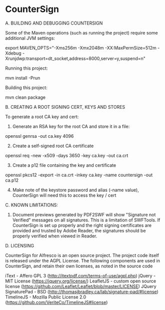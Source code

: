 CounterSign
===========

A.  BUILDING AND DEBUGGING COUNTERSIGN

Some of the Maven operations (such as running the project) require some additional
JVM settings:

export MAVEN_OPTS="-Xms256m -Xmx2048m -XX:MaxPermSize=512m -Xdebug -Xrunjdwp:transport=dt_socket,address=8000,server=y,suspend=n"

Running this project:

mvn install -Prun

Building this project:

mvn clean package


B.  CREATING A ROOT SIGNING CERT, KEYS AND STORES

To generate a root CA key and cert:

1. Generate an RSA key for the root CA and store it in a file:

openssl genrsa -out ca.key 4096

2.  Create a self-signed root CA certificate

openssl req -new -x509 -days 3650 -key ca.key -out ca.crt

3.  Create a p12 file containing the key and certificate

openssl pkcs12 -export -in ca.crt -inkey ca.key -name countersign -out ca.p12

4.  Make note of the keystore password and alias (-name value), CounterSign will need this to access the key / cert


C.  KNOWN LIMITATIONS:

1.  Document previews generated by PDF2SWF will show "Signature not Verified" messages on all signatures.
This is a limitation of SWFTools.  If CounterSign is set up properly and the right signing
certificates are provided and trusted by Adobe Reader, the signatures should be properly verified
when viewed in Reader.


D.  LICENSING

CounterSign for Alfresco is an open source project.  The project code itself is released under the 
AGPL License.  The following components are used in CounterSign, and retain their own licenses,
as noted in the source code

iText - Affero GPL 3 (http://itextpdf.com/terms-of-use/agpl.php)
jQuery - MIT License (https://jquery.org/license/)
LeafletJS - custom open source license (https://github.com/Leaflet/Leaflet/blob/master/LICENSE)
JQuery SignaturePad - BSD (http://thomasjbradley.ca/lab/signature-pad/#license)
TimelineJS - Mozilla Public License 2.0 (https://github.com/VeriteCo/TimelineJS#license)